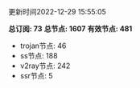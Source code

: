 更新时间2022-12-29 15:55:05

**总订阅: 73**
**总节点: 1607**
**有效节点: 481**
- trojan节点: 46
- ss节点: 188
- v2ray节点: 242
- ssr节点: 5
